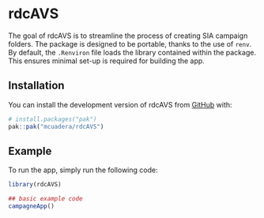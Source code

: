 
<!-- README.md is generated from README.Rmd. Please edit that file -->

# rdcAVS

<!-- badges: start -->
<!-- badges: end -->

The goal of rdcAVS is to streamline the process of creating SIA campaign
folders. The package is designed to be portable, thanks to the use of
`renv`. By default, the `.Renviron` file loads the library contained
within the package. This ensures minimal set-up is required for building
the app.

## Installation

You can install the development version of rdcAVS from
[GitHub](https://github.com/) with:

``` r
# install.packages("pak")
pak::pak("mcuadera/rdcAVS")
```

## Example

To run the app, simply run the following code:

``` r
library(rdcAVS)

## basic example code
campagneApp()
```
